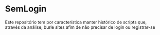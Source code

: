 # SemLogin
Este repositório tem por característica manter histórico de scripts que, através da análise, burle sites afim de não precisar de login ou registrar-se
